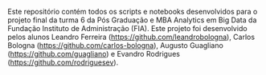 Este repositório contém todos os scripts e notebooks desenvolvidos para o projeto final da turma 6 da Pós Graduação e MBA Analytics em Big Data da Fundação Instituto de Administração (FIA). Este projeto foi desenvolvido pelos alunos Leandro Ferreira (https://github.com/leandrobologna), Carlos Bologna (https://github.com/carlos-bologna), Augusto Guagliano (https://github.com/guagliano) e Evandro Rodrigues (https://github.com/rodriguesev).
